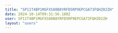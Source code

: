 ```yaml
---
title: "SP11T4BP1MGFXS80B8YRFD5RP9EPCGA73FQHZ02ZH"
date: 2024-10-14T09:31:56.188Z
user: SP11T4BP1MGFXS80B8YRFD5RP9EPCGA73FQHZ02ZH
layout: "users"
---
```

    